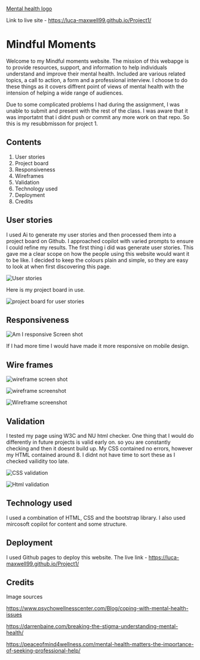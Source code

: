 [Mental health logo](assets/images/icons8-mental-health-100.png)

Link to live site - https://luca-maxwell99.github.io/Project1/

# Mindful Moments 

Welcome to my Mindful moments website. The mission of this webapge is to provide resources, support, and information to help individuals understand and improve their mental health. Included are various related topics, a call to action, a form and a professional interview. I choose to do these things as it covers diffrent point of views of mental health  with the intension of helping a wide range of audiences. 

Due to some complicated problems I had during the assignment, I was unable to submit and present with the rest of the class. I was aware that it was importatnt that i didnt push or commit any more work on that repo. So this is my resubbmisson for project 1.  

## Contents

1. User stories 
2. Project board
3. Responsiveness
4. Wireframes
5. Validation
6. Technology used
7. Deployment
8. Credits


## User stories 

I used Ai to generate my user stories and then processed them into a project board on Github. I approached copilot with varied prompts to ensure I could refine my results.
The first thing i did was generate user stories. This gave me a clear scope on how the people using this website would want it to be like. I decided to keep the colours plain and simple, so they are easy to look at when first discovering this page. 

![User stories](/assets/images/User%20stories.png)

Here is my project board in use. 

![project board for user stories](/assets/images/Project%20Board.png)


## Responsiveness

![Am I responsive Screen shot](assets/images/AmIresponsive.png) 

If I had more time I would have made it more responsive on mobile design. 


## Wire frames 

![wireframe screen shot](/assets/images/Project1wireframe1.png) 

![wireframe screenshot](/assets/images/Screenshot%202024-11-18%20at%2008.44.28.png)

![Wireframe screenshot](/assets/images/Project1wireframe3.png)



## Validation

I tested my page using W3C and NU html checker. One thing that I would do differently in future projects is valid early on. so you are constantly checking and then it doesnt build up. My CSS contained no errors, however my HTML contained around 8. I didnt not have time to sort these as I checked vailidity too late. 


![CSS validation](/assets/images/CSS%20validation.png)

![Html validation](/assets/images/html%20validation.png)


## Technology used

I used a combination of HTML, CSS and the bootstrap library. I also used mircosoft copilot for content and some structure. 

## Deployment

I used Github pages to deploy this website.
The live link - https://luca-maxwell99.github.io/Project1/


## Credits

Image sources

https://www.psychowellnesscenter.com/Blog/coping-with-mental-health-issues

https://darrenbaine.com/breaking-the-stigma-understanding-mental-health/

https://peaceofmind4wellness.com/mental-health-matters-the-importance-of-seeking-professional-help/